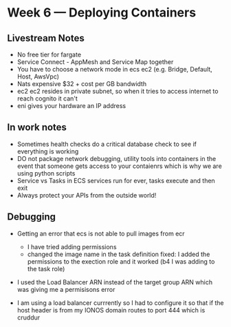 # Week 6 — Deploying Containers

## Livestream Notes

- No free tier for fargate
- Service Connect - AppMesh and Service Map together
- You have to choose a network mode in ecs ec2 (e.g. Bridge, Default, Host, AwsVpc)
- Nats expensive $32 + cost per GB bandwidth
- ec2 ec2 resides in private subnet, so when it tries to access internet to reach cognito it can't
- eni gives your hardware an IP address

## In work notes

- Sometimes health checks do a critical database check to see if everything is working
- DO not package network debugging, utility tools into containers in the event that someone gets access to your contaienrs
 which is why we are using python scripts
- Service vs Tasks in ECS services run for ever, tasks execute and then exit
- Always protect your APIs from the outside world!


## Debugging

- Getting an error that ecs is not able to pull images from ecr
    - I have tried adding permissions
    - changed the image name in the task definition
fixed: I added the permissions to the exection role and it worked (b4 I was adding to the task role)

- I used the Load Balancer ARN instead of the target group ARN which was giving me a permisisons error

- I am using a load balancer currrently so I had to configure it so that if the host header is from my IONOS domain routes to port 444 which is cruddur
